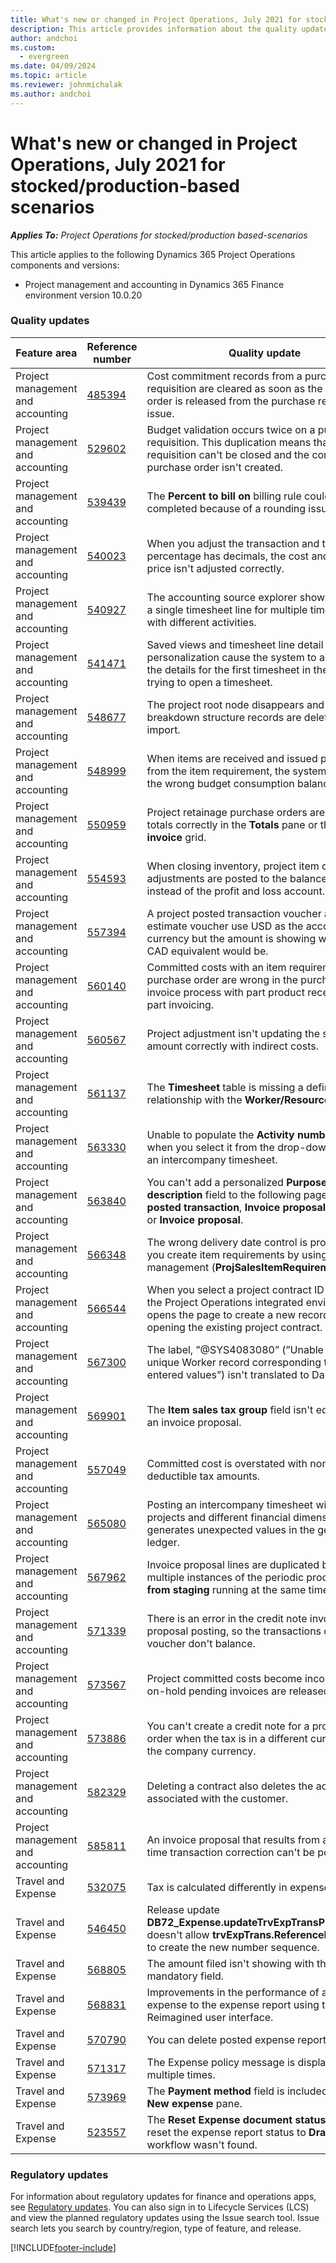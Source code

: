 ```yaml
---
title: What's new or changed in Project Operations, July 2021 for stocked/production-based scenarios
description: This article provides information about the quality updates available in the July 2021 release of Project Operations for stocked/production-based scenarios.
author: andchoi
ms.custom:
  - evergreen
ms.date: 04/09/2024
ms.topic: article
ms.reviewer: johnmichalak
ms.author: andchoi
---
```


# What's new or changed in Project Operations, July 2021 for stocked/production-based scenarios

_**Applies To:** Project Operations for stocked/production based-scenarios_

This article applies to the following Dynamics 365 Project Operations components and versions:

- Project management and accounting in Dynamics 365 Finance environment version 10.0.20
 
### Quality updates
                                                                                                                                                                                  
| Feature area                      | Reference number| Quality update                                                                                                                                                                          |
|-----------------------------------|--------|---------------------------------------------------------------------------------------------------------------------------------------------------------------------------------|
| Project management and accounting | [485394](https://fix.lcs.dynamics.com/Issue/Details/?bugId=485394) | Cost commitment records from a purchase requisition are cleared as soon as the purchase order is released from the purchase requisition issue.                                                                           |
| Project management and accounting | [529602](https://fix.lcs.dynamics.com/Issue/Details/?bugId=529602) | Budget validation occurs twice on a purchase requisition. This duplication means that the requisition can't be closed and the corresponding purchase order isn't created.                                                                                                                        |
| Project management and accounting | [539439](https://fix.lcs.dynamics.com/Issue/Details/?bugId=539439) | The **Percent to bill on** billing rule couldn't be completed because of a rounding issue.                                                                              |
| Project management and accounting | [540023](https://fix.lcs.dynamics.com/Issue/Details/?bugId=540023) | When you adjust the transaction and the percentage has decimals, the cost and sales price isn't adjusted correctly.                                      |
| Project management and accounting | [540927](https://fix.lcs.dynamics.com/Issue/Details/?bugId=540927) | The accounting source explorer shows hours for a single timesheet line for multiple timesheet lines with different activities.                                      |
| Project management and accounting | [541471](https://fix.lcs.dynamics.com/Issue/Details/?bugId=541471) | Saved views and timesheet line detail personalization cause the system to always open the details for the first timesheet in the list when trying to open a timesheet.  |
| Project management and accounting | [548677](https://fix.lcs.dynamics.com/Issue/Details/?bugId=548677) | The project root node disappears and work breakdown structure records are deleted after import.                                                                                             |
| Project management and accounting | [548999](https://fix.lcs.dynamics.com/Issue/Details/?bugId=548999) | When items are received and issued partially from the item   requirement, the system updates the wrong budget consumption balance. |
| Project management and accounting | [550959](https://fix.lcs.dynamics.com/Issue/Details/?bugId=550959) | Project retainage purchase orders aren't showing totals correctly in the **Totals** pane or the **Pending invoice** grid.                                                                  |
| Project management and accounting | [554593](https://fix.lcs.dynamics.com/Issue/Details/?bugId=554593) | When closing inventory, project item cost adjustments are posted to the balance account instead of the profit and loss account.                                                            |
| Project management and accounting | [557394](https://fix.lcs.dynamics.com/Issue/Details/?bugId=557394) | A project posted transaction voucher and an estimate voucher use USD as the accounting currency but the amount is showing what the CAD equivalent would be.              |
| Project management and accounting | [560140](https://fix.lcs.dynamics.com/Issue/Details/?bugId=560140) | Committed costs with an item requirement and purchase order are   wrong in the purchase order invoice process with part product receipt and part invoicing.       |
| Project management and accounting | [560567](https://fix.lcs.dynamics.com/Issue/Details/?bugId=560567) | Project adjustment isn't updating the sales amount correctly with   indirect costs.                                                                                    |
| Project management and accounting | [561137](https://fix.lcs.dynamics.com/Issue/Details/?bugId=561137) | The **Timesheet** table is missing a defined relationship with the **Worker/Resource** view.                                                                                   |
| Project management and accounting | [563330](https://fix.lcs.dynamics.com/Issue/Details/?bugId=563330) | Unable to populate the **Activity number** field when you select it from the drop-down menu for an intercompany timesheet.                                                                 |
| Project management and accounting | [563840](https://fix.lcs.dynamics.com/Issue/Details/?bugId=563840) | You can't add a personalized **Purpose** or **Activity description** field to the following pages: **Project posted transaction**, **Invoice proposal creation**, or **Invoice proposal**.  |
| Project management and accounting | [566348](https://fix.lcs.dynamics.com/Issue/Details/?bugId=566348) | The wrong delivery date control is provided when you create item requirements by using data management (**ProjSalesItemRequirementEntity**).                                              |
| Project management and accounting | [566544](https://fix.lcs.dynamics.com/Issue/Details/?bugId=566544) | When you select a project contract ID in Finance, the Project Operations integrated environment opens the page to create a new record instead of opening the existing project contract.                                                                                                                 |
| Project management and   accounting | [567300](https://fix.lcs.dynamics.com/Issue/Details/?bugId=567300) |  The label, ”@SYS4083080” (”Unable to find a unique Worker record   corresponding to the entered values”) isn't translated to Danish.                                |
| Project management and accounting | [569901](https://fix.lcs.dynamics.com/Issue/Details/?bugId=569901) | The **Item sales tax group** field isn't editable on an invoice proposal.                                                                               |
| Project management and accounting | [557049](https://fix.lcs.dynamics.com/Issue/Details/?bugId=557049) | Committed cost is overstated with non-deductible tax amounts.                                                                                                    |
| Project management and accounting | [565080](https://fix.lcs.dynamics.com/Issue/Details/?bugId=565080) | Posting an intercompany timesheet with multiple projects and   different financial dimensions generates unexpected values in the general ledger.                             |
| Project management and accounting | [567962](https://fix.lcs.dynamics.com/Issue/Details/?bugId=567962) | Invoice proposal lines are duplicated because of multiple instances of the periodic process, **Import from staging** running at the same time.                                      |
| Project management and accounting | [571339](https://fix.lcs.dynamics.com/Issue/Details/?bugId=571339) | There is an error in the credit note invoice proposal posting, so the   transactions on the voucher don't balance.    |
| Project management and accounting | [573567](https://fix.lcs.dynamics.com/Issue/Details/?bugId=573567) | Project committed costs become incorrect after on-hold pending invoices are released.                                                                             |
| Project management and   accounting | [573886](https://fix.lcs.dynamics.com/Issue/Details/?bugId=573886) | You can't create a credit note for a project sales order when the tax is in a different currency than the company currency.                                      |
| Project management and accounting | [582329](https://fix.lcs.dynamics.com/Issue/Details/?bugId=582329) | Deleting a contract also deletes the address associated with the customer.                                                                                     |
| Project management and accounting | [585811](https://fix.lcs.dynamics.com/Issue/Details/?bugId=585811) | An invoice proposal that results from a negative time transaction correction can't be posted.                                                                    |
| Travel and Expense                  | [532075](https://fix.lcs.dynamics.com/Issue/Details/?bugId=532075) | Tax is calculated differently in expense reports.                                                                                                                  |
| Travel and Expense                  | [546450](https://fix.lcs.dynamics.com/Issue/Details/?bugId=546450) | Release update **DB72_Expense.updateTrvExpTransProjTransId()**   doesn't allow **trvExpTrans.ReferenceDataAreaId** to create the new number sequence.                    |
| Travel and Expense                  | [568805](https://fix.lcs.dynamics.com/Issue/Details/?bugId=568805) | The amount filed isn't showing with the mandatory field.                                                                                                             |
| Travel and Expense                  | [568831](https://fix.lcs.dynamics.com/Issue/Details/?bugId=568831) | Improvements in the performance of attaching an expense to the expense report using the Expense Reimagined user interface.                                                            |
| Travel and Expense                  | [570790](https://fix.lcs.dynamics.com/Issue/Details/?bugId=570790) | You can delete posted expense reports.                                                                                           |
| Travel and Expense                  | [571317](https://fix.lcs.dynamics.com/Issue/Details/?bugId=571317) | The Expense policy message is displayed multiple times.                                                                                                       |
| Travel and Expense                  | [573969](https://fix.lcs.dynamics.com/Issue/Details/?bugId=573969) | The **Payment method** field is included on the **New expense** pane.                                                                                                      |
| Travel and Expense                  | [523557](https://fix.lcs.dynamics.com/Issue/Details/?bugId=523557) | The **Reset Expense document status** tool should reset the expense report status to **Draft** if the workflow wasn't found. 

### Regulatory updates
For information about regulatory updates for finance and operations apps, see [Regulatory updates](/dynamics365/finance/localizations/regulatory-updates). You can also sign in to Lifecycle Services (LCS) and view the planned regulatory updates using the Issue search tool. Issue search lets you search by country/region, type of feature, and release.


[!INCLUDE[footer-include](../../includes/footer-banner.md)]
